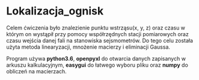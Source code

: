 # Lokalizacja_ognisk

Celem ćwiczenia było znalezienie punktu wstrząsu(x, y, z) oraz czasu w którym on wystąpił przy pomocy współrzędnych stacji pomiarowych oraz czasu wejścia danej fali na stanowiska sejsmometrów. Do tego celu została użyta metoda linearyzacji, mnożenie macierzy i eliminacji Gaussa.

Program używa **python3.6**, **openpyxl** do otwarcia danych zapisanych w arkuszu kalkulacyjnym, **easygui** do łatwego wyboru pliku oraz **numpy** do obliczeń na macierzach.
